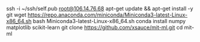 ssh -i ~/ssh/self.pub root@106.14.76.68
apt-get update && apt-get install -y git
wget https://repo.anaconda.com/miniconda/Miniconda3-latest-Linux-x86_64.sh
bash Miniconda3-latest-Linux-x86_64.sh
conda install numpy matplotlib scikit-learn
git clone https://github.com/xsauce/mit-ml.git
cd mit-ml